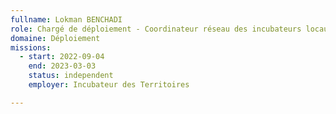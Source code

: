 ```yaml
---
fullname: Lokman BENCHADI
role: Chargé de déploiement - Coordinateur réseau des incubateurs locaux
domaine: Déploiement
missions:
  - start: 2022-09-04
    end: 2023-03-03
    status: independent
    employer: Incubateur des Territoires

---
```




